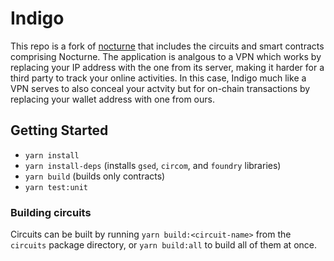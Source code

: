 # Indigo

This repo is a fork of [nocturne]() that includes the circuits and smart contracts comprising Nocturne. The application is analgous to a VPN which works by replacing your IP address with the one from its server, making it harder for a third party to track your online activities. In this case, Indigo much like a VPN serves to also conceal your actvity but for on-chain transactions by replacing your wallet address with one from ours. 

## Getting Started

- `yarn install`
- `yarn install-deps` (installs `gsed`, `circom`, and `foundry` libraries)
- `yarn build` (builds only contracts)
- `yarn test:unit`

### Building circuits

Circuits can be built by running `yarn build:<circuit-name>` from the `circuits` package directory, or `yarn build:all` to build all of them at once.
